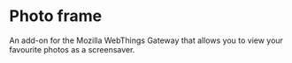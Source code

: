 # Photo frame
An add-on for the Mozilla WebThings Gateway that allows you to view your favourite photos as a screensaver.